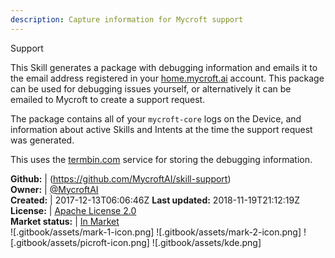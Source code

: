 ```yaml
---
description: Capture information for Mycroft support
---
```

Support

This Skill generates a package with debugging information and emails it to the email address registered in your [home.mycroft.ai](https://home.mycroft.ai) account. This package can be used for debugging issues yourself, or alternatively it can be emailed to Mycroft to create a support request.

The package contains all of your `mycroft-core` logs on the Device, and information about active Skills and Intents at the time the support request was generated.

This uses the [termbin.com](http://termbin.com/) service for storing the debugging information.

**Github:** | (https://github.com/MycroftAI/skill-support)  
**Owner:** | [@MycroftAI](https://github.com/MycroftAI)  
**Created:** | 2017-12-13T06:06:46Z  **Last updated:** 2018-11-19T21:12:19Z  
**License:** | [Apache License 2.0](https://api.github.com/licenses/apache-2.0)  
**Market status:** | [In Market](https://market.mycroft.ai/skill/mycroft-support-helper)  
 ![.gitbook/assets/mark-1-icon.png]  ![.gitbook/assets/mark-2-icon.png]  ![.gitbook/assets/picroft-icon.png]  ![.gitbook/assets/kde.png]  
